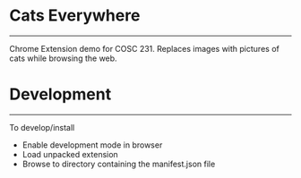 # Cats Everywhere
--------------------
Chrome Extension demo for COSC 231.  Replaces images with pictures of cats while browsing the web.

# Development
--------------------
To develop/install
- Enable development mode in browser
- Load unpacked extension
- Browse to directory containing the manifest.json file

